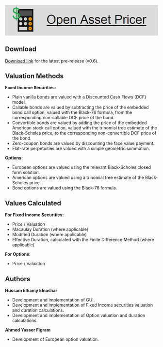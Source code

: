<img src="logo.png" alt="Logo" class="center">

<h2>Download</h2>
<a href="https://github.com/HNash/OpenAssetPricer/releases/download/v0.6/v0.6.zip">Download link</a> for the latest pre-release (v0.6).

<h2>Valuation Methods</h2>

<b>Fixed Income Securities:</b>

<ul>
<li>Plain vanilla bonds are valued with a Discounted Cash Flows (DCF) model.</li>
<li>Callable bonds are valued by subtracting the price of the embedded bond call option, valued with the Black-76 formula, from the corresponding non-callable DCF price of the bond.</li>
<li>Convertible bonds are valued by adding the price of the embedded American stock call option, valued with the trinomial tree estimate of the Black-Scholes price, to the corresponding non-convertible DCF price of the bond.</li>  
<li>Zero-coupon bonds are valued by discounting the face value payment.</li>
<li>Flat-rate perpetuities are valued with a simple geometric summation.</li>
</ul>

<b>Options:</b>

<ul>
<li>European options are valued using the relevant Black-Scholes closed form solution.</li>
<li>American options are valued using a trinomial tree estimate of the Black-Scholes price.</li>
<li>Bond options are valued using the Black-76 formula.</li>
</ul>

<h2>Values Calculated</h2>

<b>For Fixed Income Securities:</b>

<ul>
<li>Price / Valuation</li>
<li>Macaulay Duration (where applicable)</li>
<li>Modified Duration (where applicable)</li>
<li>Effective Duration, calculated with the Finite Difference Method (where applicable)</li>
</ul>

<b>For Options:</b>

<ul>
<li>Price / Valuation</li>
</ul>

<h2>Authors</h2>
<b>Hussam Elhamy Elnashar</b>
<ul>
<li>Development and implementation of GUI.</li>
<li>Development and implementation of Fixed Income securities valuation and duration calculations.</li>
<li>Development and implementation of Option valuation and duration calculations.</li>
</ul>
<b>Ahmed Yasser  Figram</b>
<ul>
<li>Development of European option valuation.</li>
</ul>
